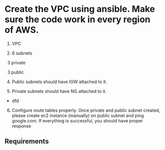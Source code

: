Create the VPC using ansible. Make sure the code work in every region of AWS.  
==============================================================================
1. VPC 

2. 6 subnets 

   3 private  

   3 public  

4. Public subnets should have IGW attached to it.  

5. Private subnets should have NG attached to it.  

* dfd

6. Configure route tables properly. Once private and public subnet created, please create ec2 instance (manually)
on public subnet and ping google.com. If everything is successful, you should have proper response 


Requirements
------------


